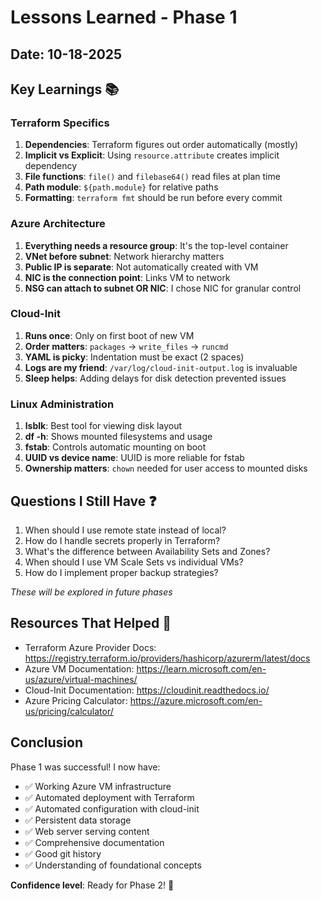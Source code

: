 # Lessons Learned - Phase 1

## Date: 10-18-2025

## Key Learnings 📚

### Terraform Specifics
1. **Dependencies**: Terraform figures out order automatically (mostly)
2. **Implicit vs Explicit**: Using `resource.attribute` creates implicit dependency
3. **File functions**: `file()` and `filebase64()` read files at plan time
4. **Path module**: `${path.module}` for relative paths
5. **Formatting**: `terraform fmt` should be run before every commit

### Azure Architecture
1. **Everything needs a resource group**: It's the top-level container
2. **VNet before subnet**: Network hierarchy matters
3. **Public IP is separate**: Not automatically created with VM
4. **NIC is the connection point**: Links VM to network
5. **NSG can attach to subnet OR NIC**: I chose NIC for granular control

### Cloud-Init
1. **Runs once**: Only on first boot of new VM
2. **Order matters**: `packages` → `write_files` → `runcmd`
3. **YAML is picky**: Indentation must be exact (2 spaces)
4. **Logs are my friend**: `/var/log/cloud-init-output.log` is invaluable
5. **Sleep helps**: Adding delays for disk detection prevented issues

### Linux Administration
1. **lsblk**: Best tool for viewing disk layout
2. **df -h**: Shows mounted filesystems and usage
3. **fstab**: Controls automatic mounting on boot
4. **UUID vs device name**: UUID is more reliable for fstab
5. **Ownership matters**: `chown` needed for user access to mounted disks


## Questions I Still Have ❓

1. When should I use remote state instead of local?
2. How do I handle secrets properly in Terraform?
3. What's the difference between Availability Sets and Zones?
4. When should I use VM Scale Sets vs individual VMs?
5. How do I implement proper backup strategies?

*These will be explored in future phases*

## Resources That Helped 📖

- Terraform Azure Provider Docs: https://registry.terraform.io/providers/hashicorp/azurerm/latest/docs
- Azure VM Documentation: https://learn.microsoft.com/en-us/azure/virtual-machines/
- Cloud-Init Documentation: https://cloudinit.readthedocs.io/
- Azure Pricing Calculator: https://azure.microsoft.com/en-us/pricing/calculator/

## Conclusion

Phase 1 was successful! I now have:
- ✅ Working Azure VM infrastructure
- ✅ Automated deployment with Terraform
- ✅ Automated configuration with cloud-init
- ✅ Persistent data storage
- ✅ Web server serving content
- ✅ Comprehensive documentation
- ✅ Good git history
- ✅ Understanding of foundational concepts

**Confidence level**: Ready for Phase 2! 💪